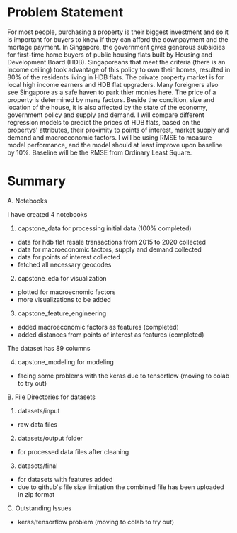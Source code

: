 # Problem Statement

For most people, purchasing a property is their biggest investment and so it is important for buyers to know if they can afford the downpayment and the mortage payment. In Singapore, the government gives generous subsidies for first-time home buyers of public housing flats built by Housing and Development Board (HDB). Singaporeans that meet the criteria (there is an income ceiling) took advantage of this policy to own their homes, resulted in 80% of the residents living in HDB flats.
The private property market is for local high income earners and HDB flat upgraders. Many foreigners also see Singapore as a safe haven to park thier monies here.
The price of a property is determined by many factors. Beside the condition, size and location of the house, it is also affected by the state of the economy, government policy and supply and demand.
I will compare different regression models to predict the prices of HDB flats, based on the propertys' attributes, their proximity to points of interest, market supply and demand and macroeconomic factors. 
I will be using RMSE to measure model performance, and the model should at least improve upon baseline by 10%. Baseline will be the RMSE from Ordinary Least Square.

# Summary
A. Notebooks

I have created 4 notebooks 
1. capstone_data for processing initial data (100% completed)
- data for hdb flat resale transactions from 2015 to 2020 collected
- data for macroeconomic factors, supply and demand collected
- data for points of interest collected
- fetched all necessary geocodes

2. capstone_eda for visualization
- plotted for macroecnomic factors
- more visualizations to be added

3. capstone_feature_engineering
- added macroeconomic factors as features (completed)
- added distances from points of interest as features (completed)

The dataset has 89 columns

4. capstone_modeling for modeling
- facing some problems with the keras due to tensorflow (moving to colab to try out)


B. File Directories for datasets
1. datasets/input
- raw data files

2. datasets/output folder
- for processed data files after cleaning

3. datasets/final
- for datasets with features added
- due to github's file size limitation the combined file has been uploaded in zip format

C. Outstanding Issues
- keras/tensorflow problem (moving to colab to try out)

